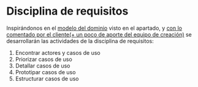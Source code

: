 # Disciplina de requisitos

Inspirándonos en el [modelo del dominio](modeloDelDominio.md) visto en el apartado, y [con lo comentado por el cliente(+ un poco de aporte del equipo de creación)](appFutbol.md) se desarrollarán las actividades de la disciplina de requisitos:

1. Encontrar actores y casos de uso
1. Priorizar casos de uso
1. Detallar casos de uso
1. Prototipar casos de uso
1. Estructurar casos de uso
